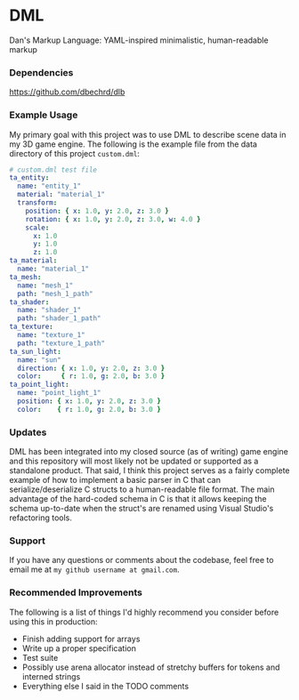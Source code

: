 # DML
Dan's Markup Language: YAML-inspired minimalistic, human-readable markup

### Dependencies
https://github.com/dbechrd/dlb

### Example Usage
My primary goal with this project was to use DML to describe scene data in my 3D game engine. The following is the example file from the data directory of this project `custom.dml`:

```yml
# custom.dml test file
ta_entity:
  name: "entity_1"
  material: "material_1"
  transform:
    position: { x: 1.0, y: 2.0, z: 3.0 }
    rotation: { x: 1.0, y: 2.0, z: 3.0, w: 4.0 }
    scale:
      x: 1.0
      y: 1.0
      z: 1.0
ta_material:
  name: "material_1"
ta_mesh:
  name: "mesh_1"
  path: "mesh_1_path"
ta_shader:
  name: "shader_1"
  path: "shader_1_path"
ta_texture:
  name: "texture_1"
  path: "texture_1_path"
ta_sun_light:
  name: "sun"
  direction: { x: 1.0, y: 2.0, z: 3.0 }
  color:     { r: 1.0, g: 2.0, b: 3.0 }
ta_point_light:
  name: "point_light_1"
  position: { x: 1.0, y: 2.0, z: 3.0 }
  color:    { r: 1.0, g: 2.0, b: 3.0 }
```

### Updates
DML has been integrated into my closed source (as of writing) game engine and this repository will most likely not be updated or supported as a standalone product. That said, I think this project serves as a fairly complete example of how to implement a basic parser in C that can serialize/deserialize C structs to a human-readable file format. The main advantage of the hard-coded schema in C is that it allows keeping the schema up-to-date when the struct's are renamed using Visual Studio's refactoring tools.

### Support
If you have any questions or comments about the codebase, feel free to email me at `my github username at gmail.com`.

### Recommended Improvements
The following is a list of things I'd highly recommend you consider before using this in production:
- Finish adding support for arrays
- Write up a proper specification
- Test suite
- Possibly use arena allocator instead of stretchy buffers for tokens and interned strings
- Everything else I said in the TODO comments
